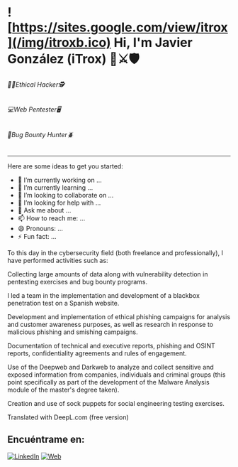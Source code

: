 # ![https://sites.google.com/view/itrox](/img/itroxb.ico) Hi, I'm Javier González (iTrox) 👋⚔️🛡️
###### 👨‍💻Ethical Hacker🕵️
###### 💻Web Pentester🖥️
###### 🐞Bug Bounty Hunter🪲
---

Here are some ideas to get you started:

- 🔭 I’m currently working on ...
- 🌱 I’m currently learning ...
- 👯 I’m looking to collaborate on ...
- 🤔 I’m looking for help with ...
- 💬 Ask me about ...
- 📫 How to reach me: ...
- 😄 Pronouns: ...
- ⚡ Fun fact: ...

To this day in the cybersecurity field (both freelance and professionally), I have performed activities such as:


Collecting large amounts of data along with vulnerability detection in pentesting exercises and bug bounty programs.

I led a team in the implementation and development of a blackbox penetration test on a Spanish website.

Development and implementation of ethical phishing campaigns for analysis and customer awareness purposes, as well as research in response to malicious phishing and smishing campaigns.

Documentation of technical and executive reports, phishing and OSINT reports, confidentiality agreements and rules of engagement.

Use of the Deepweb and Darkweb to analyze and collect sensitive and exposed information from companies, individuals and criminal groups (this point specifically as part of the development of the Malware Analysis module of the master's degree taken).

Creation and use of sock puppets for social engineering testing exercises.

Translated with DeepL.com (free version)

## Encuéntrame en:

[![LinkedIn](https://img.shields.io/badge/LinkedIn-Javier_González-0077B5?style=for-the-badge&logo=linkedin&logoColor=white&labelColor=101010)](https://www.linkedin.com/in/javier-gonzalez-espinoza/)
[![Web](https://img.shields.io/badge/Website-iTrox.site-14a1f0?style=for-the-badge&logo=dev.to&logoColor=white&labelColor=101010)](https://sites.google.com/view/itrox/)
